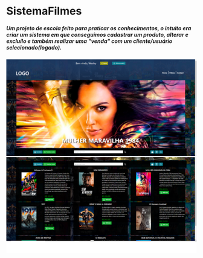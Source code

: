 # SistemaFilmes

##### Um projeto de escola feito para praticar os conhecimentos, o intuito era criar um sistema em que conseguimos cadastrar um produto, alterar e excluílo e também realizar uma "venda" com um cliente/usuário selecionado(logado).

<img src="1.png">

<img src="2.png">


